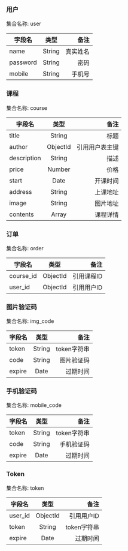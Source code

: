 ### 用户
集合名称: user

|字段名|类型|备注|
|----|:-----:|-----:|
|name|String| 真实姓名|
|password|String| 密码|
|mobile|String|手机号 |

### 课程
集合名称: course

|字段名|类型|备注|
|----|:-----:|-----:|
|title|String|标题 |
|author|ObjectId|引用用户表主键|
|description|String|描述 |
|price|Number|价格 |
|start|Date|开课时间 |
|address|String|上课地址 |
|image|String|图片地址 |
|contents |Array|课程详情|

### 订单
集合名称: order

|字段名|类型|备注|
|----|:-----:|-----:|
|course_id|ObjectId| 引用课程ID|
|user_id|ObjectId| 引用用户ID|

### 图片验证码
集合名称: img_code

|字段名|类型|备注|
|----|:-----:|-----:|
|token|String| token字符串|
|code|String| 图片验证码|
|expire|Date| 过期时间|


### 手机验证码
集合名称: mobile_code

|字段名|类型|备注|
|----|:-----:|-----:|
|token|String| token字符串|
|code|String| 手机验证码|
|expire|Date| 过期时间|

### Token
集合名称: token

|字段名|类型|备注|
|----|:-----:|-----:|
|user_id|ObjectId| 引用用户ID|
|token|String| token字符串|
|expire|Date| 过期时间|